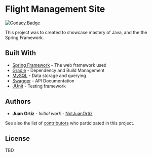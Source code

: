 # Flight Management Site
[![Codacy Badge](https://api.codacy.com/project/badge/Grade/a3cfc21c2a9547b792a92c72918843ee)](https://www.codacy.com/manual/notjuanortiz/flight-management-backend?utm_source=github.com&amp;utm_medium=referral&amp;utm_content=notjuanortiz/flight-management-backend&amp;utm_campaign=Badge_Grade)

This project was to created to showcase mastery of Java, and the the Spring Framework.

## Built With

* [Spring Framework](https://spring.io/projects) - The web framework used
* [Gradle](https://gradle.org/) - Dependency and Build Management
* [MySQL](https://www.mysql.com/) - Data storage and querying
* [Swagger](https://swagger.io/) - API Documentation
* [JUnit](https://junit.org) - Testing framework

## Authors

* **Juan Ortiz** - *Initial work* - [NotJuanOrtiz](https://github.com/notjuanortiz)

See also the list of [contributors](https://github.com/your/project/contributors) who participated in this project.

## License

TBD